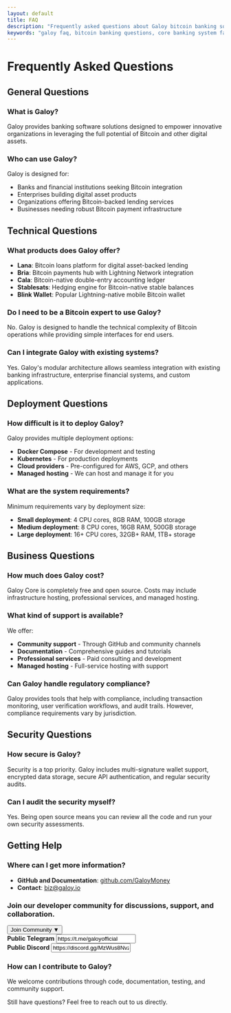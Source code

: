 ```yaml
---
layout: default
title: FAQ
description: "Frequently asked questions about Galoy bitcoin banking software, core banking systems, and bitcoin-backed lending platforms. Learn about our products, security, compliance, and how to deploy bitcoin banking infrastructure."
keywords: "galoy faq, bitcoin banking questions, core banking system faq, bitcoin loan platform questions, fintech software help, banking software support, bitcoin infrastructure faq, galoy help, banking software questions"
---
```


# Frequently Asked Questions

## General Questions

### What is Galoy?
Galoy provides banking software solutions designed to empower innovative organizations in leveraging the full potential of Bitcoin and other digital assets.

### Who can use Galoy?
Galoy is designed for:
- Banks and financial institutions seeking Bitcoin integration
- Enterprises building digital asset products
- Organizations offering Bitcoin-backed lending services
- Businesses needing robust Bitcoin payment infrastructure

## Technical Questions

### What products does Galoy offer?
- **Lana**: Bitcoin loans platform for digital asset-backed lending
- **Bria**: Bitcoin payments hub with Lightning Network integration
- **Cala**: Bitcoin-native double-entry accounting ledger
- **Stablesats**: Hedging engine for Bitcoin-native stable balances
- **Blink Wallet**: Popular Lightning-native mobile Bitcoin wallet

### Do I need to be a Bitcoin expert to use Galoy?
No. Galoy is designed to handle the technical complexity of Bitcoin operations while providing simple interfaces for end users.

### Can I integrate Galoy with existing systems?
Yes. Galoy's modular architecture allows seamless integration with existing banking infrastructure, enterprise financial systems, and custom applications.

## Deployment Questions

### How difficult is it to deploy Galoy?
Galoy provides multiple deployment options:
- **Docker Compose** - For development and testing
- **Kubernetes** - For production deployments
- **Cloud providers** - Pre-configured for AWS, GCP, and others
- **Managed hosting** - We can host and manage it for you

### What are the system requirements?
Minimum requirements vary by deployment size:
- **Small deployment**: 4 CPU cores, 8GB RAM, 100GB storage
- **Medium deployment**: 8 CPU cores, 16GB RAM, 500GB storage
- **Large deployment**: 16+ CPU cores, 32GB+ RAM, 1TB+ storage

## Business Questions

### How much does Galoy cost?
Galoy Core is completely free and open source. Costs may include infrastructure hosting, professional services, and managed hosting.

### What kind of support is available?
We offer:
- **Community support** - Through GitHub and community channels
- **Documentation** - Comprehensive guides and tutorials
- **Professional services** - Paid consulting and development
- **Managed hosting** - Full-service hosting with support

### Can Galoy handle regulatory compliance?
Galoy provides tools that help with compliance, including transaction monitoring, user verification workflows, and audit trails. However, compliance requirements vary by jurisdiction.

## Security Questions

### How secure is Galoy?
Security is a top priority. Galoy includes multi-signature wallet support, encrypted data storage, secure API authentication, and regular security audits.

### Can I audit the security myself?
Yes. Being open source means you can review all the code and run your own security assessments.

## Getting Help

### Where can I get more information?
- **GitHub and Documentation**: [github.com/GaloyMoney](https://github.com/GaloyMoney)
- **Contact**: [biz@galoy.io](mailto:biz@galoy.io)
  
### Join our developer community for discussions, support, and collaboration.

<div class="contact-dropdown">
  <button class="contact-dropdown-btn" onclick="toggleCommunityDropdown()">Join Community ▼</button>
  <div class="contact-dropdown-content" id="communityDropdown">
    <div class="contact-item">
      <strong>Public Telegram</strong>
      <input type="text" value="https://t.me/galoyofficial" readonly onclick="copyToClipboard(this)">
    </div>
    <div class="contact-item">
      <strong>Public Discord</strong>
      <input type="text" value="https://discord.gg/MzWus8Nvzw" readonly onclick="copyToClipboard(this)">
    </div>
  </div>
</div>

### How can I contribute to Galoy?
We welcome contributions through code, documentation, testing, and community support.

Still have questions? Feel free to reach out to us directly.